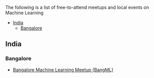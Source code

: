 The following is a list of free-to-attend meetups and local events on Machine Learning

- [India](#india)
    -   [Bangalore](#bangalore)

<a name="india"></a>
## India

<a name="bangalore"></a>
### Bangalore
* [Bangalore Machine Learning Meetup (BangML)](https://www.meetup.com/BangML/)
